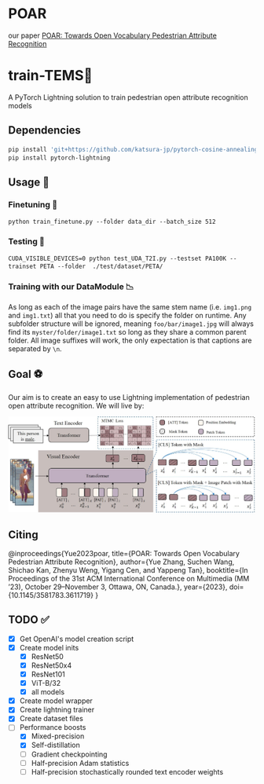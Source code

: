 # POAR
our paper [POAR: Towards Open Vocabulary Pedestrian Attribute Recognition](https://arxiv.org/abs/2303.14643)

# train-TEMS📎

A PyTorch Lightning solution to train pedestrian open attribute recognition models

## Dependencies
```bash
pip install 'git+https://github.com/katsura-jp/pytorch-cosine-annealing-with-warmup'
pip install pytorch-lightning
```
 
## Usage 🚂

### Finetuning 🚆

```
python train_finetune.py --folder data_dir --batch_size 512
```
 
### Testing 🚆

```
CUDA_VISIBLE_DEVICES=0 python test_UDA_T2I.py --testset PA100K --trainset PETA --folder  ./test/dataset/PETA/
```

### Training with our DataModule 📉

As long as each of the image pairs have the same stem name (i.e. `img1.png` and `img1.txt`) all that you need to do is specify the folder on runtime. Any subfolder structure will be ignored, meaning `foo/bar/image1.jpg` will always find its `myster/folder/image1.txt` so long as they share a common parent folder. All image suffixes will work, the only expectation is that captions are separated by `\n`.


## Goal ⚽

Our aim is to create an easy to use Lightning implementation of pedestrian open attribute recognition. We will live by:

<p align="center">
    <img src="framework.jpg" alt="TEMS Framework Image">
</p>

## Citing
@inproceedings{Yue2023poar,
  title={POAR: Towards Open Vocabulary Pedestrian Attribute Recognition},
  author={Yue Zhang, Suchen Wang, Shichao Kan, Zhenyu Weng, Yigang Cen, and Yappeng Tan},
  booktitle={In Proceedings of the 31st ACM International Conference on Multimedia (MM ’23), October 29–November 3, Ottawa, ON, Canada.},
  year={2023},
  doi={10.1145/3581783.3611719}
}

## TODO ✅

- [x] Get OpenAI's model creation script
- [x] Create model inits
  - [x] ResNet50
  - [x] ResNet50x4
  - [x] ResNet101
  - [x] ViT-B/32
  - [x] all models
- [x] Create model wrapper
- [x] Create lightning trainer
- [x] Create dataset files 
- [ ] Performance boosts
  - [x] Mixed-precision
  - [x] Self-distillation
  - [ ] Gradient checkpointing
  - [ ] Half-precision Adam statistics
  - [ ] Half-precision stochastically rounded text encoder weights
